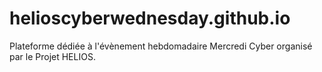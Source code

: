 # helioscyberwednesday.github.io
Plateforme dédiée à l'évènement hebdomadaire Mercredi Cyber organisé par le Projet HELIOS.
